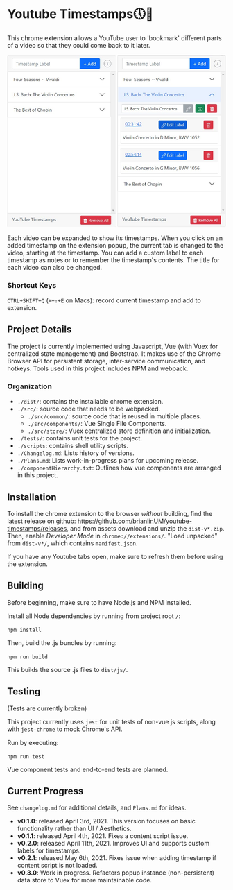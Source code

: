 # Youtube Timestamps🕔🔖
This chrome extension allows a YouTube user to 'bookmark' different parts of a video so that they could come back to it later.

<img src="./github_images/video_overview.jpg" width="250">
<img src="./github_images/Video_timestamps.jpg" width="250">

Each video can be expanded to show its timestamps. When you click on an added timestamp on the extension popup, the current tab is changed to the video, starting at the timestamp. You can add a custom label to each timestamp as notes or to remember the timestamp's contents. The title for each video can also be changed.

### Shortcut Keys
`CTRL+SHIFT+Q` (`⌘+⇧+E` on Macs): record current timestamp and add to extension.

## Project Details
The project is currently implemented using Javascript, Vue (with Vuex for centralized state management) and Bootstrap. It makes use of the Chrome Browser API for persistent storage, inter-service communication, and hotkeys.
Tools used in this project includes NPM and webpack.

### Organization
- `./dist/`: contains the installable chrome extension.
- `./src/`: source code that needs to be webpacked.
  - `./src/common/`: source code that is reused in multiple places.
  - `./src/components/`: Vue Single File Components.
  - `./src/store/`: Vuex centralized store definition and initialization.
- `./tests/`: contains unit tests for the project.
- `./scripts`: contains shell utility scripts.
- `./Changelog.md`: Lists history of versions.
- `./Plans.md`: Lists work-in-progress plans for upcoming release.
- `./componentHierarchy.txt`: Outlines how vue components are arranged in this project.

## Installation
To install the chrome extension to the browser *without* building, find the latest release on github: https://github.com/brianlinUM/youtube-timestamps/releases, and from assets download and unzip the `dist-v*.zip`. Then, enable *Developer Mode* in `chrome://extensions/`. "Load unpacked" from `dist-v*/`, which contains `manifest.json`.

If you have any Youtube tabs open, make sure to refresh them before using the extension.

## Building
Before beginning, make sure to have Node.js and NPM installed.

Install all Node dependencies by running from project root `/`:

`npm install`

Then, build the .js bundles by running:

`npm run build`

This builds the source .js files to `dist/js/`.

## Testing
(Tests are currently broken)

This project currently uses `jest` for unit tests of non-vue js scripts, along with `jest-chrome` to mock Chrome's API.

Run by executing:

`npm run test`

Vue component tests and end-to-end tests are planned.

## Current Progress
See `changelog.md` for additional details, and `Plans.md` for ideas.
- **v0.1.0**: released April 3rd, 2021. This version focuses on basic functionality rather than UI / Aesthetics.
- **v0.1.1**: released April 4th, 2021. Fixes a content script issue.
- **v0.2.0**: released April 11th, 2021. Improves UI and supports custom labels for timestamps.
- **v0.2.1**: released May 6th, 2021. Fixes issue when adding timestamp if content script is not loaded.
- **v0.3.0**: Work in progress. Refactors popup instance (non-persistent) data store to Vuex for more maintainable code.
